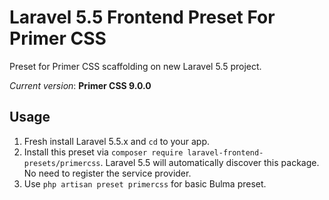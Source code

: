 # Laravel 5.5 Frontend Preset For Primer CSS

Preset for Primer CSS scaffolding on new Laravel 5.5 project.

*Current version*: **Primer CSS 9.0.0**


## Usage
1. Fresh install Laravel 5.5.x and `cd` to your app.
2. Install this preset via `composer require laravel-frontend-presets/primercss`. Laravel 5.5 will automatically discover this package. No need to register the service provider.
3. Use `php artisan preset primercss` for basic Bulma preset.
